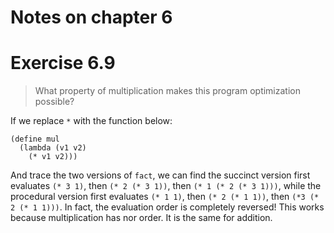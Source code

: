 Notes on chapter 6
==================

# Exercise 6.9
> What property of multiplication makes this program optimization
> possible?

If we replace `*` with the function below:

``` racket
(define mul
  (lambda (v1 v2)
    (* v1 v2)))
```

And trace the two versions of `fact`, we can find the succinct version first
evaluates `(* 3 1)`, then `(* 2 (* 3 1))`, then `(* 1 (* 2 (* 3 1)))`, while the
procedural version first evaluates `(* 1 1)`, then `(* 2 (* 1 1))`, then `(*3 (*
2 (* 1 1)))`. In fact, the evaluation order is completely reversed! This works because
multiplication has nor order. It is the same for addition.
